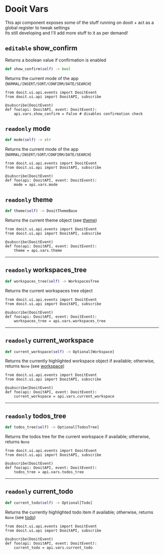 <style>
h2 code {
    color: var(--vp-c-brand-1);
}
</style>

# Dooit Vars

This api component exposes some of the stuff running on dooit + act as a global register to tweak settings \
Its still developing and I'll add more stuff to it as per demand!

## `editable` show_confirm

Returns a boolean value if confirmation is enabled

```py
def show_confirm(self) -> bool
```

Returns the current mode of the app (`NORMAL/INSERT/SORT/CONFIRM/DATE/SEARCH`)

```py{6}
from dooit.ui.api.events import DooitEvent
from dooit.ui.api import DooitAPI, subscribe

@subscribe(DooitEvent)
def foo(api: DooitAPI, event: DooitEvent):
    api.vars.show_confirm = False # disables confirmation check
```

## `readonly` mode

```py
def mode(self) -> str
```

Returns the current mode of the app (`NORMAL/INSERT/SORT/CONFIRM/DATE/SEARCH`)

```py{6}
from dooit.ui.api.events import DooitEvent
from dooit.ui.api import DooitAPI, subscribe

@subscribe(DooitEvent)
def foo(api: DooitAPI, event: DooitEvent):
    mode = api.vars.mode
```
## `readonly` theme

```py
def theme(self) -> DooitThemeBase
```

Returns the current theme object (see [theme](../configuration/theme.md))

```py{6}
from dooit.ui.api.events import DooitEvent
from dooit.ui.api import DooitAPI, subscribe

@subscribe(DooitEvent)
def foo(api: DooitAPI, event: DooitEvent):
    theme = api.vars.theme
```

---

## `readonly` workspaces_tree

```py
def workspaces_tree(self) -> WorkspacesTree
```

Returns the current workspaces tree object

```py{6}
from dooit.ui.api.events import DooitEvent
from dooit.ui.api import DooitAPI, subscribe

@subscribe(DooitEvent)
def foo(api: DooitAPI, event: DooitEvent):
    workspaces_tree = api.vars.workspaces_tree
```

---

## `readonly` current_workspace

```py
def current_workspace(self) -> Optional[Workspace]
```

Returns the currently highlighted workspace object if available; otherwise, returns `None` (see [workspace](../backend/workspace.md))

```py{6}
from dooit.ui.api.events import DooitEvent
from dooit.ui.api import DooitAPI, subscribe

@subscribe(DooitEvent)
def foo(api: DooitAPI, event: DooitEvent):
    current_workspace = api.vars.current_workspace
```

---

## `readonly` todos_tree

```py
def todos_tree(self) -> Optional[TodosTree]
```

Returns the todos tree for the current workspace if available; otherwise, returns `None`

```py{6}
from dooit.ui.api.events import DooitEvent
from dooit.ui.api import DooitAPI, subscribe

@subscribe(DooitEvent)
def foo(api: DooitAPI, event: DooitEvent):
    todos_tree = api.vars.todos_tree
```

---

## `readonly` current_todo

```py
def current_todo(self) -> Optional[Todo]
```

Returns the currently highlighted todo item if available; otherwise, returns `None` (see [todo](../backend/todo.md))

```py{6}
from dooit.ui.api.events import DooitEvent
from dooit.ui.api import DooitAPI, subscribe

@subscribe(DooitEvent)
def foo(api: DooitAPI, event: DooitEvent):
    current_todo = api.vars.current_todo
```

